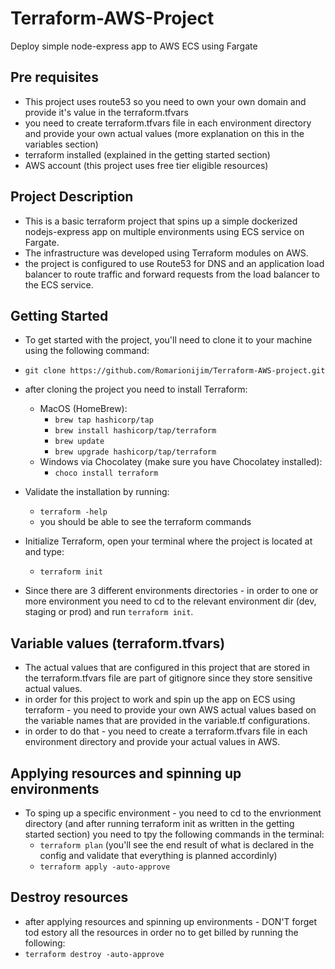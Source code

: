 
# Terraform-AWS-Project
Deploy simple node-express app to AWS ECS using Fargate




## Pre requisites
* This project uses route53 so you need to own your own domain and provide it's value in the terraform.tfvars
* you need to create terraform.tfvars file in each environment directory and provide your own actual values (more explanation on this in the variables section)
* terraform installed (explained in the getting started section)
* AWS account (this project uses free tier eligible resources)
## Project Description
* This is a basic terraform project that spins up a simple dockerized nodejs-express app on multiple environments using ECS service on Fargate.
* The infrastructure was developed using Terraform modules on AWS.
* the project is configured to use Route53 for DNS and an application load balancer to route traffic and forward requests from the load balancer to the ECS service. 

## Getting Started 
* To get started with the project, you'll need to clone it to your machine using the following command:
* `git clone https://github.com/Romarionijim/Terraform-AWS-project.git`
* after cloning the project you need to install Terraform:
    
    * MacOS (HomeBrew):
        * `brew tap hashicorp/tap`
        * `brew install hashicorp/tap/terraform`
        * `brew update`
        * `brew upgrade hashicorp/tap/terraform`
    * Windows via Chocolatey (make sure you have Chocolatey installed):
        * `choco install terraform`
* Validate the installation by running:
    * `terraform -help`
    * you should be able to see the terraform commands
* Initialize Terraform, open your terminal where the project is located at and type:
    * `terraform init`
* Since there are 3 different environments directories -  in order to one or more environment you need to cd to the relevant environment dir (dev, staging or prod) and run `terraform init`.
## Variable values (terraform.tfvars)
* The actual values that are configured in this project that are stored in the terraform.tfvars file are part of gitignore since they store sensitive actual values.
* in order for this project to work and spin up the app on ECS using terraform - you need to provide your own AWS actual values based on the variable names that are provided in the variable.tf configurations.
* in order to do that - you need to create a terraform.tfvars file in each environment directory and provide your actual values in AWS.
## Applying resources and spinning up environments
* To sping up a specific environment - you need to cd to the envrionment directory (and after running terraform init as written in the getting started section) you need to tpy the following commands in the terminal:
    * `terraform plan` (you'll see the end result of what is declared in the config and validate that everything is planned accordinly)
    * `terraform apply -auto-approve`
## Destroy resources
* after applying resources and spinning up environments - DON'T forget tod estory all the resources in order no to get billed by running the following:
 * `terraform destroy -auto-approve`
